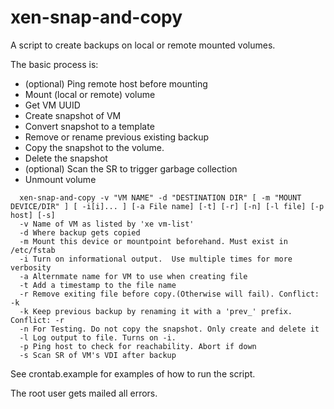 # xen-snap-and-copy

A script to create backups on local or remote mounted volumes.

The basic process is:
* (optional) Ping remote host before mounting
* Mount (local or remote) volume
* Get VM UUID
* Create snapshot of VM
* Convert snapshot to a template
* Remove or rename previous existing backup
* Copy the snapshot to the volume.
* Delete the snapshot
* (optional) Scan the SR to trigger garbage collection
* Unmount volume

````
  xen-snap-and-copy -v "VM NAME" -d "DESTINATION DIR" [ -m "MOUNT DEVICE/DIR" ] [ -i[i]... ] [-a File name] [-t] [-r] [-n] [-l file] [-p host] [-s]
  -v Name of VM as listed by 'xe vm-list'
  -d Where backup gets copied
  -m Mount this device or mountpoint beforehand. Must exist in /etc/fstab
  -i Turn on informational output.  Use multiple times for more verbosity
  -a Alternmate name for VM to use when creating file
  -t Add a timestamp to the file name
  -r Remove exiting file before copy.(Otherwise will fail). Conflict: -k
  -k Keep previous backup by renaming it with a 'prev_' prefix. Conflict: -r
  -n For Testing. Do not copy the snapshot. Only create and delete it
  -l Log output to file. Turns on -i.
  -p Ping host to check for reachability. Abort if down
  -s Scan SR of VM's VDI after backup
````

See crontab.example for examples of how to run the script.

The root user gets mailed all errors.
